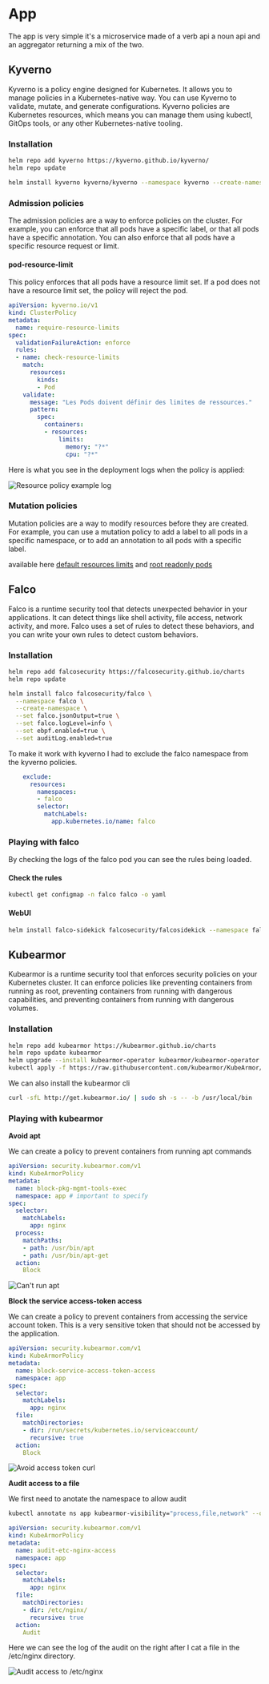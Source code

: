 # App

The app is very simple it's a microservice made of a verb api a noun api and an aggregator returning a mix of the two.

## Kyverno

Kyverno is a policy engine designed for Kubernetes. It allows you to manage policies in a Kubernetes-native way. You can use Kyverno to validate, mutate, and generate configurations. Kyverno policies are Kubernetes resources, which means you can manage them using kubectl, GitOps tools, or any other Kubernetes-native tooling.

### Installation

```bash
helm repo add kyverno https://kyverno.github.io/kyverno/
helm repo update

helm install kyverno kyverno/kyverno --namespace kyverno --create-namespace
```

### Admission policies

The admission policies are a way to enforce policies on the cluster. For example, you can enforce that all pods have a specific label, or that all pods have a specific annotation. You can also enforce that all pods have a specific resource request or limit.

#### pod-resource-limit

This policy enforces that all pods have a resource limit set. If a pod does not have a resource limit set, the policy will reject the pod.

```yaml
apiVersion: kyverno.io/v1
kind: ClusterPolicy
metadata:
  name: require-resource-limits
spec:
  validationFailureAction: enforce
  rules:
  - name: check-resource-limits
    match:
      resources:
        kinds:
        - Pod
    validate:
      message: "Les Pods doivent définir des limites de ressources."
      pattern:
        spec:
          containers:
          - resources:
              limits:
                memory: "?*"
                cpu: "?*"
```

Here is what you see in the deployment logs when the policy is applied:

![Resource policy example log](./assets/resources.png)


### Mutation policies

Mutation policies are a way to modify resources before they are created. For example, you can use a mutation policy to add a label to all pods in a specific namespace, or to add an annotation to all pods with a specific label.

available here [default resources limits](./kyverno/mutation-add-default-ressources.yaml) and [root readonly pods](./kyverno/mutation-add-readonly.yaml)

## Falco

Falco is a runtime security tool that detects unexpected behavior in your applications. It can detect things like shell activity, file access, network activity, and more. Falco uses a set of rules to detect these behaviors, and you can write your own rules to detect custom behaviors.

### Installation

```bash
helm repo add falcosecurity https://falcosecurity.github.io/charts
helm repo update

helm install falco falcosecurity/falco \
  --namespace falco \
  --create-namespace \
  --set falco.jsonOutput=true \
  --set falco.logLevel=info \
  --set ebpf.enabled=true \
  --set auditLog.enabled=true
```

To make it work with kyverno I had to exclude the falco namespace from the kyverno policies.

```yaml
    exclude:
      resources:
        namespaces:
        - falco
        selector:
          matchLabels:
            app.kubernetes.io/name: falco
```

### Playing with falco

By checking the logs of the falco pod you can see the rules being loaded.

#### Check the rules

```bash
kubectl get configmap -n falco falco -o yaml
```

#### WebUI

```bash
helm install falco-sidekick falcosecurity/falcosidekick --namespace falco
```

## Kubearmor

Kubearmor is a runtime security tool that enforces security policies on your Kubernetes cluster. It can enforce policies like preventing containers from running as root, preventing containers from running with dangerous capabilities, and preventing containers from running with dangerous volumes.

### Installation

```bash
helm repo add kubearmor https://kubearmor.github.io/charts
helm repo update kubearmor
helm upgrade --install kubearmor-operator kubearmor/kubearmor-operator -n kubearmor --create-namespace
kubectl apply -f https://raw.githubusercontent.com/kubearmor/KubeArmor/main/pkg/KubeArmorOperator/config/samples/sample-config.yml
```

We can also install the kubearmor cli
```bash
curl -sfL http://get.kubearmor.io/ | sudo sh -s -- -b /usr/local/bin
```

### Playing with kubearmor

**Avoid apt**

We can create a policy to prevent containers from running apt commands

```yaml
apiVersion: security.kubearmor.com/v1
kind: KubeArmorPolicy
metadata:
  name: block-pkg-mgmt-tools-exec
  namespace: app # important to specify
spec:
  selector:
    matchLabels:
      app: nginx
  process:
    matchPaths:
    - path: /usr/bin/apt
    - path: /usr/bin/apt-get
  action:
    Block
```

![Can't run apt](./assets/no-apt.png)

**Block the service access-token access**

We can create a policy to prevent containers from accessing the service account token. This is a very sensitive token that should not be accessed by the application.

```yaml
apiVersion: security.kubearmor.com/v1
kind: KubeArmorPolicy
metadata:
  name: block-service-access-token-access
  namespace: app
spec:
  selector:
    matchLabels:
      app: nginx
  file:
    matchDirectories:
    - dir: /run/secrets/kubernetes.io/serviceaccount/
      recursive: true
  action:
    Block
  ```

![Avoid access token curl](./assets/unauthorized.png)

**Audit access to a file**

We first need to anotate the namespace to allow audit

```bash
kubectl annotate ns app kubearmor-visibility="process,file,network" --overwrite
```

```yaml
apiVersion: security.kubearmor.com/v1
kind: KubeArmorPolicy
metadata:
  name: audit-etc-nginx-access
  namespace: app
spec:
  selector:
    matchLabels:
      app: nginx
  file:
    matchDirectories:
    - dir: /etc/nginx/
      recursive: true  
  action:
    Audit
```

Here we can see the log of the audit on the right after I cat a file in the /etc/nginx directory.

![Audit access to /etc/nginx](./assets/audit.png)

